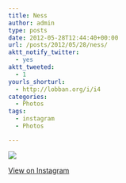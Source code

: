 ```yaml
---
title: Ness
author: admin
type: posts
date: 2012-05-28T12:44:40+00:00
url: /posts/2012/05/28/ness/
aktt_notify_twitter:
  - yes
aktt_tweeted:
  - 1
yourls_shorturl:
  - http://lobban.org/i/i4
categories:
  - Photos
tags:
  - instagram
  - Photos

---
```

![][1]

[View on Instagram][2]

 [1]: http://lobban.org/wp-content/uploads/HLIC/7644bbf3de5e830aed5a8190dbb22e40.jpg
 [2]: http://instagr.am/p/LK5qZnqlio/